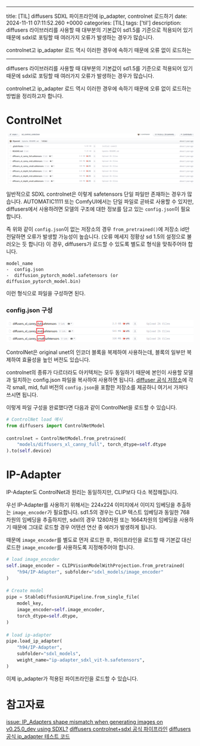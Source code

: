 

---
title: [TIL] diffusers SDXL 파이프라인에 ip_adapter, controlnet 로드하기
date: 2024-11-11 07:11:52.260 +0000
categories: [TIL]
tags: ['til']
description: diffusers 라이브러리를 사용할 때 대부분의 기본값이 sd1.5를 기준으로 적용되어 있기 때문에 sdxl로 포팅할 때 여러가지 오류가 발생하는 경우가 많습니다.

controlnet고 ip_adapter 로드 역시 이러한 경우에 속하기 때문에 오류 없이 로드하는 


---

diffusers 라이브러리를 사용할 때 대부분의 기본값이 sd1.5를 기준으로 적용되어 있기 때문에 sdxl로 포팅할 때 여러가지 오류가 발생하는 경우가 많습니다.

controlnet고 ip_adapter 로드 역시 이러한 경우에 속하기 때문에 오류 없이 로드하는 방법을 정리하고자 합니다.

# ControlNet

![](/assets/posts/2024-11-11-til-diffusers-sdxl-파이프라인에-ip_adapter-controlnet-로드하기/img0.png)

일반적으로 SDXL controlnet은 이렇게 safetensors 단일 파일만 존재하는 경우가 많습니다.
AUTOMATIC1111 또는 ComfyUI에서는 단일 파일로 곧바로 사용할 수 있지만, diffusers에서 사용하려면 모델의 구조에 대한 정보를 담고 있는 `config.json`이 필요합니다.

즉 위와 같이 `config.json`이 없는 저장소의 경우 `from_pretrained()`에 저장소 id만 전달하면 오류가 발생할 가능성이 높습니다. (오류 메세지 정황상 sd 1.5의 설정으로 불러오는 듯 합니다)
이 경우, diffusers가 로드할 수 있도록 별도로 형식을 맞춰주어야 합니다.

```
model_name
-  config.json
-  diffusion_pytorch_model.safetensors (or diffusion_pytorch_model.bin)
```

이런 형식으로 파일을 구성하면 된다.

### config.json 구성
![](/assets/posts/2024-11-11-til-diffusers-sdxl-파이프라인에-ip_adapter-controlnet-로드하기/img1.png)

ControlNet은 original unet의 인코더 블록을 복제하여 사용하는데, 블록의 일부만 복제하여 효율성을 높인 버전도 있습니다.

controlnet의 종류가 다르더라도 아키텍처는 모두 동일하기 때문에 본인이 사용할 모델과 일치하는 config.json 파일을 복사하여 사용하면 됩니다.
[diffuser 공식 저장소](https://huggingface.co/collections/diffusers/sdxl-controlnets-64f9c35846f3f06f5abe351f)에 각각 small, mid, full 버전의 `config.json`을 포함한 저장소를 제공하니 여기서 가져다 쓰시면 됩니다.

이렇게 파일 구성을 완료했다면 다음과 같이 ControlNet을 로드할 수 있습니다.
```python
# ControlNet load 예시
from diffusers import ControlNetModel

controlnet = ControlNetModel.from_pretrained(
	"models/diffusers_xl_canny_full", torch_dtype=self.dtype
).to(self.device)
```

# IP-Adapter
IP-Adapter도 ControlNet과 원리는 동일하지만, CLIP보다 다소 복잡해집니다.

우선 IP-Adapter를 사용하기 위해서는 224x224 이미지에서 이미지 임베딩을 추출하는 `image_encoder`가 필요합니다. sd1.5의 경우는 CLIP 텍스트 임베딩과 동일한 768차원의 임베딩을 추출하지만, sdxl의 경우 1280차원 또는 1664차원의 임베딩을 사용하기 때문에 그대로 로드할 경우 어텐션 연산 중 에러가 발생하게 됩니다.

때문에 `image_encoder`를 별도로 먼저 로드한 후, 파이프라인을 로드할 때 기본값 대신 로드한 `image_encoder`를 사용하도록 지정해주어야 합니다.

```python
# load image_encoder
self.image_encoder = CLIPVisionModelWithProjection.from_pretrained(
	"h94/IP-Adapter", subfolder="sdxl_models/image_encoder"
)

# Create model
pipe = StableDiffusionXLPipeline.from_single_file(
	model_key,
    image_encoder=self.image_encoder,
    torch_dtype=self.dtype,
)

# load ip-adapter
pipe.load_ip_adapter(
	"h94/IP-Adapter",
    subfolder="sdxl_models",
    weight_name="ip-adapter_sdxl_vit-h.safetensors",
)
```

이제 ip_adapter가 적용된 파이프라인을 로드할 수 있습니다.

# 참고자료
[issue: IP_Adapters shape mismatch when generating images on v0.25.0_dev using SDXL?](https://github.com/huggingface/diffusers/issues/6162)
[diffusers controlnet+sdxl  공식 파이프라인](https://github.com/huggingface/diffusers/blob/main/src/diffusers/pipelines/controlnet/pipeline_controlnet_sd_xl.py)
[diffusers 공식 ip_adapter 테스트 코드](https://github.dev/huggingface/diffusers/blob/main/src/diffusers/pipelines/stable_diffusion_xl/pipeline_stable_diffusion_xl.py)

        